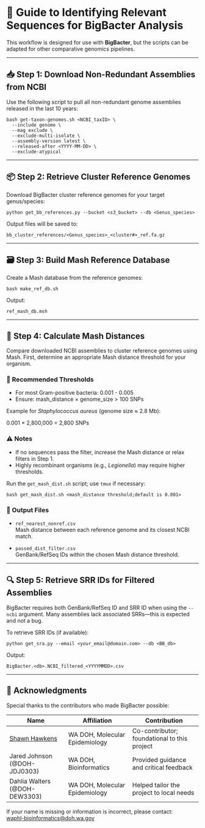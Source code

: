 # 🧬 Guide to Identifying Relevant Sequences for BigBacter Analysis

This workflow is designed for use with **BigBacter**, but the scripts can be adapted for other comparative genomics pipelines.

---

## 📥 Step 1: Download Non-Redundant Assemblies from NCBI

Use the following script to pull all non-redundant genome assemblies released in the last 10 years:

```
bash get-taxon-genomes.sh <NCBI_taxID> \
  --include genome \
  --mag exclude \
  --exclude-multi-isolate \
  --assembly-version latest \
  --released-after <YYYY-MM-DD> \
  --exclude-atypical
```

---

## 📦 Step 2: Retrieve Cluster Reference Genomes

Download BigBacter cluster reference genomes for your target genus/species:

```
python get_bb_references.py --bucket <s3_bucket> --db <Genus_species>
```

Output files will be saved to:

`bb_cluster_references/<Genus_species>_<cluster#>_ref.fa.gz`

---

## 🗃️ Step 3: Build Mash Reference Database

Create a Mash database from the reference genomes:

```
bash make_ref_db.sh
```

Output:

`ref_mash_db.msh`

---

## 📏 Step 4: Calculate Mash Distances

Compare downloaded NCBI assemblies to cluster reference genomes using Mash. First, determine an appropriate Mash distance threshold for your organism.

### 🔬 Recommended Thresholds

- For most Gram-positive bacteria: 0.001 - 0.005
- Ensure: mash_distance × genome_size > 100 SNPs

Example for *Staphylococcus aureus* (genome size ≈ 2.8 Mb):

0.001 × 2,800,000 = 2,800 SNPs

### ⚠️ Notes

- If no sequences pass the filter, increase the Mash distance or relax filters in Step 1.
- Highly recombinant organisms (e.g., *Legionella*) may require higher thresholds.

Run the `get_mash_dist.sh` script; use `tmux` if necessary:

```
bash get_mash_dist.sh <mash_distance threshold;default is 0.001>
```


### 📂 Output Files

- `ref_nearest_nonref.csv`  
  Mash distance between each reference genome and its closest NCBI match.

- `passed_dist_filter.csv`  
  GenBank/RefSeq IDs within the chosen Mash distance threshold.

---

## 🔍 Step 5: Retrieve SRR IDs for Filtered Assemblies

BigBacter requires both GenBank/RefSeq ID and SRR ID when using the `--ncbi` argument. Many assemblies lack associated SRRs—this is expected and not a bug.

To retrieve SRR IDs (if available):

```
python get_sra.py --email <your_email@domain.com> --db <BB_db>
```

Output:

`BigBacter.<db>.NCBI_filtered_<YYYYMMDD>.csv`

---

## 🙌 Acknowledgments

Special thanks to the contributors who made BigBacter possible:

| Name | Affiliation | Contribution |
|------|-------------|--------------|
| [Shawn Hawkens](https://github.com/DOH-SEH2303) | WA DOH, Molecular Epidemiology | Co-contributor; foundational to this project |
| Jared Johnson (@DOH-JDJ0303) | WA DOH, Bioinformatics | Provided guidance and critical feedback |
| Dahlia Walters (@DOH-DEW3303) | WA DOH, Molecular Epidemiology | Helped tailor the project to local needs |

If your name is missing or information is incorrect, please contact:  
waphl-bioinformatics@doh.wa.gov

